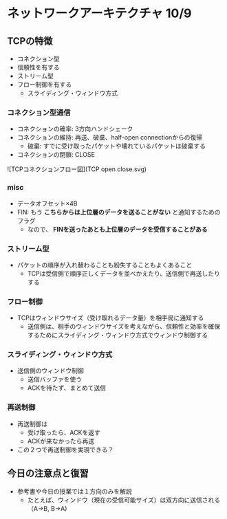 # ネットワークアーキテクチャ 10/9

## TCPの特徴
* コネクション型
* 信頼性を有する
* ストリーム型
* フロー制御を有する
  * スライディング・ウィンドウ方式

### コネクション型通信
* コネクションの確率: 3方向ハンドシェーク
* コネクションの維持: 再送、破棄、half-open connectionからの復帰
  * 破棄: すでに受け取ったパケットや壊れているパケットは破棄する
* コネクションの閉鎖: CLOSE

![TCPコネクションフロー図](TCP open close.svg)

### misc
* データオフセット×4B
* FIN: もう **こちらからは上位層のデータを送ることがない** と通知するためのフラグ
  * なので、 **FINを送ったあとも上位層のデータを受信することがある**

### ストリーム型
* パケットの順序が入れ替わることも紛失することもよくあること
  * TCPは受信側で順序正しくデータを並べかえたり、送信側で再送したりする

### フロー制御
* TCPはウィンドウサイズ（受け取れるデータ量）を相手局に通知する
  * 送信側は、相手のウィンドウサイズを考えながら、信頼性と効率を確保するためにスライディング・ウィンドウ方式でウィンドウ制御する

### スライディング・ウィンドウ方式
* 送信側のウィンドウ制御
  * 送信バッファを使う
  * ACKを待たず、まとめて送信

### 再送制御
* 再送制御は
  * 受け取ったら、ACKを返す
  * ACKが来なかったら再送
* この２つで再送制御を実現できる？

## 今日の注意点と復習
* 参考書や今日の授業では１方向のみを解説
  * たとえば、ウィンドウ（現在の受信可能サイズ）は双方向に送信される（A→B, B→A)
